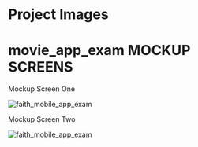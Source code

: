 # Project Images

# movie_app_exam MOCKUP SCREENS

Mockup Screen One

![faith_mobile_app_exam](./assets/mockupone_UI.png)


Mockup Screen Two

![faith_mobile_app_exam](./assets/mockuptwo_UI.png)











